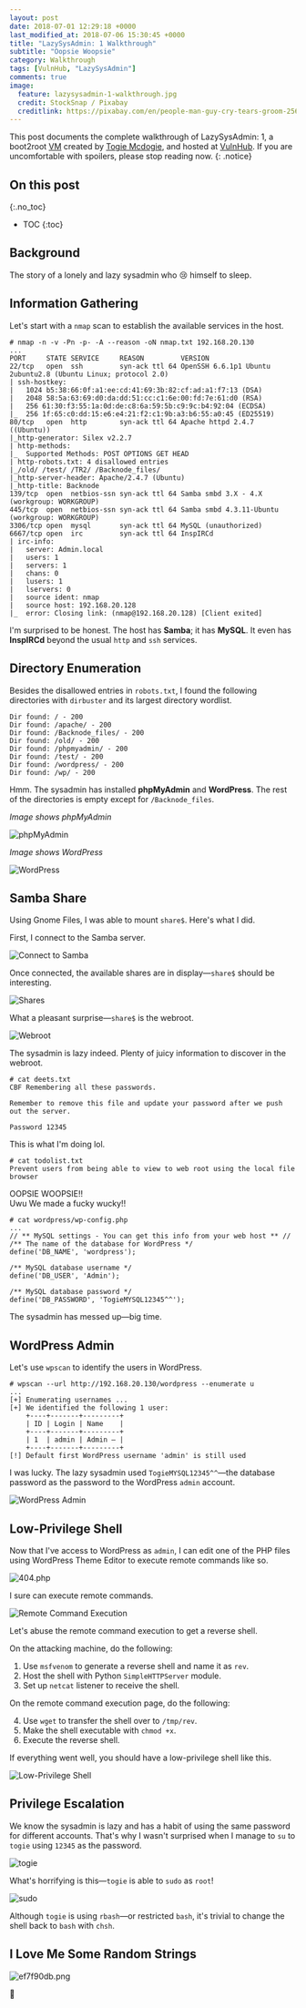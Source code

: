 ```yaml
---
layout: post
date: 2018-07-01 12:29:18 +0000
last_modified_at: 2018-07-06 15:30:45 +0000
title: "LazySysAdmin: 1 Walkthrough"
subtitle: "Oopsie Woopsie"
category: Walkthrough
tags: [VulnHub, "LazySysAdmin"]
comments: true
image:
  feature: lazysysadmin-1-walkthrough.jpg
  credit: StockSnap / Pixabay
  creditlink: https://pixabay.com/en/people-man-guy-cry-tears-groom-2566201/
---
```


This post documents the complete walkthrough of LazySysAdmin: 1, a boot2root [VM][1] created by [Togie Mcdogie][2], and hosted at [VulnHub][3]. If you are uncomfortable with spoilers, please stop reading now.
{: .notice}

<!--more-->

## On this post 
{:.no_toc} 

* TOC 
{:toc}

## Background

The story of a lonely and lazy sysadmin who :cry: himself to sleep.

## Information Gathering

Let's start with a `nmap` scan to establish the available services in the host.

```
# nmap -n -v -Pn -p- -A --reason -oN nmap.txt 192.168.20.130
...
PORT     STATE SERVICE     REASON         VERSION
22/tcp   open  ssh         syn-ack ttl 64 OpenSSH 6.6.1p1 Ubuntu 2ubuntu2.8 (Ubuntu Linux; protocol 2.0)
| ssh-hostkey:
|   1024 b5:38:66:0f:a1:ee:cd:41:69:3b:82:cf:ad:a1:f7:13 (DSA)
|   2048 58:5a:63:69:d0:da:dd:51:cc:c1:6e:00:fd:7e:61:d0 (RSA)
|   256 61:30:f3:55:1a:0d:de:c8:6a:59:5b:c9:9c:b4:92:04 (ECDSA)
|_  256 1f:65:c0:dd:15:e6:e4:21:f2:c1:9b:a3:b6:55:a0:45 (ED25519)
80/tcp   open  http        syn-ack ttl 64 Apache httpd 2.4.7 ((Ubuntu))
|_http-generator: Silex v2.2.7
| http-methods:
|_  Supported Methods: POST OPTIONS GET HEAD
| http-robots.txt: 4 disallowed entries
|_/old/ /test/ /TR2/ /Backnode_files/
|_http-server-header: Apache/2.4.7 (Ubuntu)
|_http-title: Backnode
139/tcp  open  netbios-ssn syn-ack ttl 64 Samba smbd 3.X - 4.X (workgroup: WORKGROUP)
445/tcp  open  netbios-ssn syn-ack ttl 64 Samba smbd 4.3.11-Ubuntu (workgroup: WORKGROUP)
3306/tcp open  mysql       syn-ack ttl 64 MySQL (unauthorized)
6667/tcp open  irc         syn-ack ttl 64 InspIRCd
| irc-info:
|   server: Admin.local
|   users: 1
|   servers: 1
|   chans: 0
|   lusers: 1
|   lservers: 0
|   source ident: nmap
|   source host: 192.168.20.128
|_  error: Closing link: (nmap@192.168.20.128) [Client exited]
```

I'm surprised to be honest. The host has **Samba**; it has **MySQL**. It even has **InspIRCd** beyond the usual `http` and `ssh` services.

## Directory Enumeration

Besides the disallowed entries in `robots.txt`, I found the following directories with `dirbuster` and its largest directory wordlist.

```
Dir found: / - 200
Dir found: /apache/ - 200
Dir found: /Backnode_files/ - 200
Dir found: /old/ - 200
Dir found: /phpmyadmin/ - 200
Dir found: /test/ - 200
Dir found: /wordpress/ - 200
Dir found: /wp/ - 200
```

Hmm. The sysadmin has installed **phpMyAdmin** and **WordPress**. The rest of the directories is empty except for `/Backnode_files`.

_Image shows phpMyAdmin_

![phpMyAdmin](/assets/images/posts/lazysysadmin-1-walkthrough/e2b8ea94.png)

_Image shows WordPress_

![WordPress](/assets/images/posts/lazysysadmin-1-walkthrough/a933d856.png)

## Samba Share

Using Gnome Files, I was able to mount `share$`. Here's what I did.

First, I connect to the Samba server.

![Connect to Samba](/assets/images/posts/lazysysadmin-1-walkthrough/0065abf5.png)

Once connected, the available shares are in display—`share$` should be interesting.

![Shares](/assets/images/posts/lazysysadmin-1-walkthrough/2c5579d4.png)

What a pleasant surprise—`share$` is the webroot.

![Webroot](/assets/images/posts/lazysysadmin-1-walkthrough/2a7c4208.png)

The sysadmin is lazy indeed. Plenty of juicy information to discover in the webroot.

```
# cat deets.txt
CBF Remembering all these passwords.

Remember to remove this file and update your password after we push out the server.

Password 12345
```

This is what I'm doing lol.

```
# cat todolist.txt
Prevent users from being able to view to web root using the local file browser
```

OOPSIE WOOPSIE!!  
Uwu We made a fucky wucky!!

```
# cat wordpress/wp-config.php
...
// ** MySQL settings - You can get this info from your web host ** //
/** The name of the database for WordPress */
define('DB_NAME', 'wordpress');

/** MySQL database username */
define('DB_USER', 'Admin');

/** MySQL database password */
define('DB_PASSWORD', 'TogieMYSQL12345^^');
```

The sysadmin has messed up—big time.

## WordPress Admin

Let's use `wpscan` to identify the users in WordPress.

```
# wpscan --url http://192.168.20.130/wordpress --enumerate u
...
[+] Enumerating usernames ...
[+] We identified the following 1 user:
    +----+-------+---------+
    | ID | Login | Name    |
    +----+-------+---------+
    | 1  | admin | Admin – |
    +----+-------+---------+
[!] Default first WordPress username 'admin' is still used
```

I was lucky. The lazy sysadmin used `TogieMYSQL12345^^`—the database password as the password to the WordPress `admin` account.

![WordPress Admin](/assets/images/posts/lazysysadmin-1-walkthrough/e993d1f5.png)

## Low-Privilege Shell

Now that I've access to WordPress as `admin`, I can edit one of the PHP files using WordPress Theme Editor to execute remote commands like so.

![404.php](/assets/images/posts/lazysysadmin-1-walkthrough/36981d72.png)

I sure can execute remote commands.

![Remote Command Execution](/assets/images/posts/lazysysadmin-1-walkthrough/34de78db.png)

Let's abuse the remote command execution to get a reverse shell.

On the attacking machine, do the following:

1. Use `msfvenom` to generate a reverse shell and name it as `rev`.
2. Host the shell with Python `SimpleHTTPServer` module.
3. Set up `netcat` listener to receive the shell.

On the remote command execution page, do the following:

<ol start="4">
  <li>Use <code>wget</code> to transfer the shell over to <code>/tmp/rev</code>.</li>
  <li>Make the shell executable with <code>chmod +x</code>.</li>
  <li>Execute the reverse shell.</li>
</ol>

If everything went well, you should have a low-privilege shell like this.

![Low-Privilege Shell](/assets/images/posts/lazysysadmin-1-walkthrough/b1270b84.png)

## Privilege Escalation

We know the sysadmin is lazy and has a habit of using the same password for different accounts. That's why I wasn't surprised when I manage to `su` to `togie` using `12345` as the password.

![togie](/assets/images/posts/lazysysadmin-1-walkthrough/6e5ffcd2.png)

What's horrifying is this—`togie` is able to `sudo` as `root`!

![sudo](/assets/images/posts/lazysysadmin-1-walkthrough/7fa8938d.png)

Although `togie` is using `rbash`—or restricted `bash`, it's trivial to change the shell back to `bash` with `chsh`.

## I Love Me Some Random Strings

![ef7f90db.png](/assets/images/posts/lazysysadmin-1-walkthrough/ef7f90db.png)

:dancer:

[1]: https://www.vulnhub.com/entry/lazysysadmin-1,205/
[2]: https://twitter.com/@TogieMcdogie
[3]: https://www.vulnhub.com
